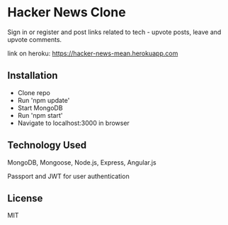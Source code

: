 # Hacker News Clone
Sign in or register and post links related to tech - upvote posts, leave and upvote comments.

link on heroku: https://hacker-news-mean.herokuapp.com

## Installation
* Clone repo
* Run 'npm update'
* Start MongoDB
* Run 'npm start'
* Navigate to localhost:3000 in browser

## Technology Used
MongoDB, Mongoose, Node.js, Express, Angular.js

Passport and JWT for user authentication

## License
MIT
